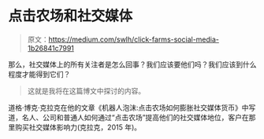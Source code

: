 # 点击农场和社交媒体

> 原文：<https://medium.com/swlh/click-farms-social-media-1b26841c7991>

那么，社交媒体上的所有关注者是怎么回事？我们应该要他们吗？我们应该到什么程度才能得到它们？

> 这就是我将在这篇博文中探讨的内容。

道格·博克·克拉克在他的文章《机器人泡沫:点击农场如何膨胀社交媒体货币》中写道，名人、公司和普通人如何通过“点击农场”提高他们的社交媒体地位，客户在那里购买社交媒体影响力(克拉克，2015 年)。